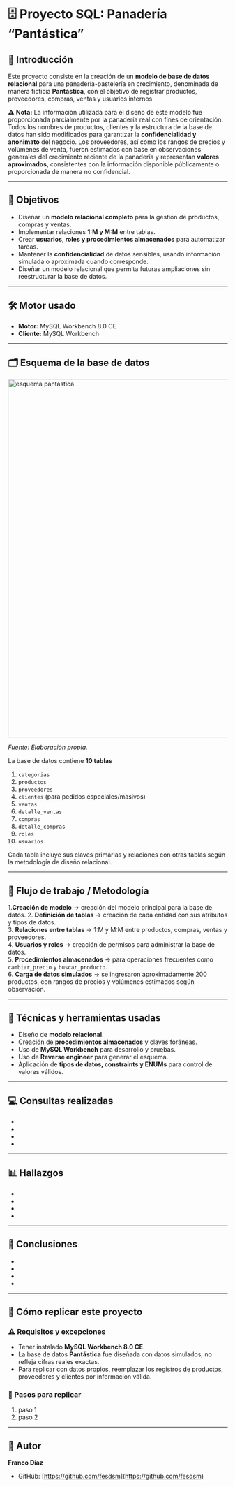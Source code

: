 # 🗄️ Proyecto SQL: Panadería “Pantástica”

## 📖 Introducción

Este proyecto consiste en la creación de un **modelo de base de datos relacional** para una panadería-pastelería en crecimiento, denominada de manera ficticia **Pantástica**, con el objetivo de registrar productos, proveedores, compras, ventas y usuarios internos.  

⚠️ **Nota:** La información utilizada para el diseño de este modelo fue proporcionada parcialmente por la panadería real con fines de orientación. Todos los nombres de productos, clientes y la estructura de la base de datos han sido modificados para garantizar la **confidencialidad y anonimato** del negocio. Los proveedores, así como los rangos de precios y volúmenes de venta, fueron estimados con base en observaciones generales del crecimiento reciente de la panadería y representan **valores aproximados**, consistentes con la información disponible públicamente o proporcionada de manera no confidencial.

---

## 🎯 Objetivos

- Diseñar un **modelo relacional completo** para la gestión de productos, compras y ventas.  
- Implementar relaciones **1:M y M:M** entre tablas.  
- Crear **usuarios, roles y procedimientos almacenados** para automatizar tareas.  
- Mantener la **confidencialidad** de datos sensibles, usando información simulada o aproximada cuando corresponde.
- Diseñar un modelo relacional que permita futuras ampliaciones sin reestructurar la base de datos.

---

## 🛠️ Motor usado

- **Motor:** MySQL Workbench 8.0 CE  
- **Cliente:** MySQL Workbench  

---

## 🗂️ Esquema de la base de datos


<img width="952" height="820" alt="esquema pantastica" src="https://github.com/user-attachments/assets/7cdcdc0d-6b4c-4cf7-94ca-31c9ee0f06d9" />

*Fuente: Elaboración propia.*


La base de datos contiene **10 tablas**  
1. `categorias`  
2. `productos`  
3. `proveedores`  
4. `clientes` (para pedidos especiales/masivos)  
5. `ventas`  
6. `detalle_ventas`  
7. `compras`  
8. `detalle_compras`  
9. `roles`  
10. `usuarios`  

Cada tabla incluye sus claves primarias y relaciones con otras tablas según la metodología de diseño relacional.

---

## 🔄 Flujo de trabajo / Metodología

1.**Creación de modelo** → creación del modelo principal para la base de datos.
2. **Definición de tablas** → creación de cada entidad con sus atributos y tipos de datos.  
3. **Relaciones entre tablas** → 1:M y M:M entre productos, compras, ventas y proveedores.  
4. **Usuarios y roles** → creación de permisos para administrar la base de datos.  
5. **Procedimientos almacenados** → para operaciones frecuentes como `cambiar_precio` y `buscar_producto`.  
6. **Carga de datos simulados** → se ingresaron aproximadamente 200 productos, con rangos de precios y volúmenes estimados según observación.

---

## 🧰 Técnicas y herramientas usadas

- Diseño de **modelo relacional**.  
- Creación de **procedimientos almacenados** y claves foráneas.  
- Uso de **MySQL Workbench** para desarrollo y pruebas.
- Uso de **Reverse engineer** para generar el esquema. 
- Aplicación de **tipos de datos, constraints y ENUMs** para control de valores válidos.  

---

## 💻 Consultas realizadas
-
-
-
-

---

## 📊 Hallazgos
-
-
-
-

---

## 📝 Conclusiones
-
-
-
-

---

## 🚀 Cómo replicar este proyecto

### ⚠️ Requisitos y excepciones

- Tener instalado **MySQL Workbench 8.0 CE**.
- La base de datos **Pantástica** fue diseñada con datos simulados; no refleja cifras reales exactas.  
- Para replicar con datos propios, reemplazar los registros de productos, proveedores y clientes por información válida.

### 📝 Pasos para replicar
1. paso 1
2. paso 2

---

## 📌 Autor
**Franco Díaz**  
- GitHub: [https://github.com/fesdsm](https://github.com/fesdsm)
